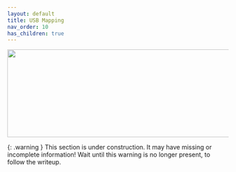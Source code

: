```yaml
---
layout: default
title: USB Mapping
nav_order: 10
has_children: true
---
```


<p align="center">
  <img width="650" height="200" src="../../../assets/HeaderUSBMapping.png">
</p>

{: .warning }
This section is under construction. It may have missing or incomplete information! Wait until this warning is no longer present, to follow the writeup.
